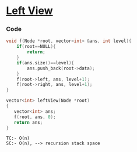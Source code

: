 # [Left View](https://practice.geeksforgeeks.org/problems/left-view-of-binary-tree/1)

### Code

``` .cpp
void f(Node *root, vector<int> &ans, int level){
    if(root==NULL){
        return;
    }    
    if(ans.size()==level){
        ans.push_back(root->data);
    }
    f(root->left, ans, level+1);
    f(root->right, ans, level+1);
}

vector<int> leftView(Node *root)
{
   vector<int> ans;
   f(root, ans, 0);
   return ans;
}

```

```
TC:- O(n)
SC:- O(n), --> recursion stack space
```
